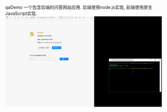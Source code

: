 qaDemo 一个包含后端的问答网站应用.
后端使用node.js实现, 前端使用原生JavaScript实现.
![image](https://github.com/alexguo2016/Projects/blob/master/qaDemo/qaDemo.gif)
